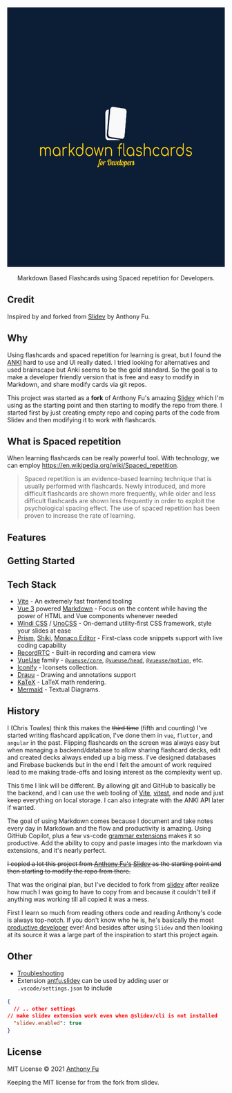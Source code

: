 <br>
<p align="center">
<a href="https://github.com/ChrisTowles/markdown-flashcards" target="_blank">
<img src="./assets/logo/logo-color.png" alt="markdown-flashcards" height="600" width="600"/>
</a>
</p>

<p align="center">
Markdown Based Flashcards using Spaced repetition for Developers.
</p>

## Credit

Inspired by and forked from [Slidev](https://github.com/slidevjs/slidev)  by Anthony Fu.

## Why

Using flashcards and spaced repetition for learning is great, but I found the [ANKI](https://apps.ankiweb.net/) hard to use and UI really dated. I tried looking for alternatives and used brainscape but Anki seems to be the gold standard. So the goal is to make a developer friendly version that is free and easy to modify in Markdown, and share modify cards via git repos.

This project was started as a **fork** of Anthony Fu's amazing [Slidev](https://sli.dev/) which I'm using as the starting point and then starting to modify the repo from there. I started first by just creating empty repo and coping parts of the code from Slidev and then modifying it to work with flashcards.

## What is Spaced repetition

When learning flashcards can be really powerful tool. With technology, we can employ <https://en.wikipedia.org/wiki/Spaced_repetition>.

> Spaced repetition is an evidence-based learning technique that is usually performed with flashcards. Newly introduced, and more difficult flashcards are shown more frequently, while older and less difficult flashcards are shown less frequently in order to exploit the psychological spacing effect. The use of spaced repetition has been proven to increase the rate of learning.

## Features
<!--
- 📝 [**Markdown-based**](https://sli.dev/guide/syntax.html) - use your favorite editors and workflow
- 🧑‍💻 [**Developer Friendly**](https://sli.dev/guide/syntax.html#code-blocks) - built-in syntax highlighting, live coding, etc.
- 🎨 [**Themable**](https://sli.dev/themes/gallery.html) - theme can be shared and used with npm packages.
- 🌈 [**Stylish**](https://sli.dev/guide/syntax.html#embedded-styles) - on-demand utilities via [Windi CSS](https://windicss.org/) or [UnoCSS](https://github.com/unocss/unocss).
- 🤹 [**Interactive**](https://sli.dev/custom/directory-structure.html#components) - embedding Vue components seamlessly.
- 🎙 [**Presenter Mode**](https://sli.dev/guide/presenter-mode.html) - use another window, or even your phone to control your slides.
- 🧮 [**LaTeX**](https://sli.dev/guide/syntax.html#latex) - built-in LaTeX math equations support.
- 📰 [**Diagrams**](https://sli.dev/guide/syntax.html#diagrams) - creates diagrams with textual descriptions
- 🌟 [**Icons**](https://sli.dev/guide/syntax.html#icons) - access to icons from any iconset directly.
- 💻 [**Editors**](https://sli.dev/guide/editors.html) - integrated editor, or [extension for VS Code](https://github.com/slidevjs/slidev-vscode)
- 🎥 [**Recording**](https://sli.dev/guide/recording.html) - built-in recording and camera view.
- 📤 [**Portable**](https://sli.dev/guide/exporting.html) - export into PDF, PNGs, or even a hostable SPA.
- ⚡️ [**Fast**](https://vitejs.dev) - instant reloading powered by [Vite](https://vitejs.dev).
- 🛠 [**Hackable**](https://sli.dev/custom/config-vite.html) - using Vite plugins, Vue components, or any npm packages.
-->
## Getting Started
<!-- 
### Init Project Locally

Install [Node.js >=14](https://nodejs.org/) and run the following command:

```bash
npm init slidev
```
-->
## Tech Stack

- [Vite](https://vitejs.dev) - An extremely fast frontend tooling
- [Vue 3](https://v3.vuejs.org/) powered [Markdown](https://daringfireball.net/projects/markdown/syntax) - Focus on the content while having the power of HTML and Vue components whenever needed
- [Windi CSS](https://github.com/windicss/windicss) / [UnoCSS](https://github.com/unocss/unocss) - On-demand utility-first CSS framework, style your slides at ease
- [Prism](https://github.com/PrismJS/prism), [Shiki](https://github.com/shikijs/shiki), [Monaco Editor](https://github.com/Microsoft/monaco-editor) - First-class code snippets support with live coding capability
- [RecordRTC](https://recordrtc.org) - Built-in recording and camera view
- [VueUse](https://vueuse.org) family -  [`@vueuse/core`](https://github.com/vueuse/vueuse), [`@vueuse/head`](https://github.com/vueuse/head), [`@vueuse/motion`](https://github.com/vueuse/motion), etc.
- [Iconify](https://iconify.design/) - Iconsets collection.
- [Drauu](https://github.com/antfu/drauu) - Drawing and annotations support
- [KaTeX](https://katex.org/) - LaTeX math rendering.
- [Mermaid](https://mermaid-js.github.io/mermaid) - Textual Diagrams.

## History

I (Chris Towles) think this makes the ~~third time~~ (fifth and counting) I've started writing flashcard application, I've done them in `vue`, `flutter`, and `angular` in the past. Flipping flashcards on the screen was always easy but when managing a backend/database to allow sharing flashcard decks, edit and created decks always ended up a big mess. I've designed databases and Firebase backends but in the end I felt the amount of work required lead to me making trade-offs and losing interest as the complexity went up.

This time I link will be different. By allowing git and GitHub to basically be the backend, and I can use the web tooling of [Vite](https://vitejs.dev/), [vitest](https://vitest.dev/), and node and just keep everything on local storage. I can also integrate with the ANKI API later if wanted.

The goal of using Markdown comes because I document and take notes every day in Markdown and the flow and productivity is amazing. Using GitHub Copilot, plus a few vs-code [grammar extensions](https://github.com/ChrisTowles/dotfiles/blob/main/vscode-extendsions.md#grammar-and-spelling) makes it so productive. Add the ability to copy and paste images into the markdown via extensions, and it's nearly perfect.

~~I copied a lot this project from [Anthony Fu's](https://github.com/sponsors/antfu) [Slidev](https://github.com/slidevjs/slidev) as the starting point and then starting to modify the repo from there.~~

That was the original plan, but I've decided to fork from [slidev](https://sli.dev/) after realize how much I was going to have to copy from and because it couldn't tell if anything was working till all copied it was a mess.

First I learn so much from reading others code and reading Anthony's code is always top-notch. If you don't know who he is, he's basically the most [productive developer](https://github.com/antfu) ever! And besides after using `Slidev` and then looking at its source it was a large part of the inspiration to start this project again.

## Other

- [Troubleshooting](./docs/troubleshooting.md)
- Extension [antfu.slidev](https://marketplace.visualstudio.com/items?itemName=antfu.slidev) can be used by adding user or `.vscode/settings.json`
 to include

```json
{
  // .. other settings
// make slidev extension work even when @slidev/cli is not installed
  "slidev.enabled": true
}
```

## License

MIT License © 2021 [Anthony Fu](https://github.com/antfu)

Keeping the MIT license for from the fork from slidev.

